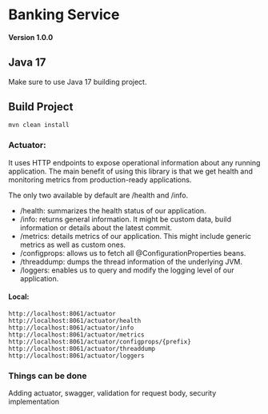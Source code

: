 # Banking Service

#### Version 1.0.0

## Java  17

Make sure to use Java 17 building project.

## Build Project

 `mvn clean install`

### Actuator:

It uses HTTP endpoints to expose operational information about any running application. The main benefit of using this library is that we get health and
monitoring metrics from production-ready applications.

The only two available by default are /health and /info.

* /health:  summarizes the health status of our application.
* /info:  returns general information. It might be custom data, build information or details about the latest commit.
* /metrics:  details metrics of our application. This might include generic metrics as well as custom ones.
* /configprops: allows us to fetch all @ConfigurationProperties beans.
* /threaddump: dumps the thread information of the underlying JVM.
* /loggers: enables us to query and modify the logging level of our application.

#### Local:

```
http://localhost:8061/actuator
http://localhost:8061/actuator/health
http://localhost:8061/actuator/info
http://localhost:8061/actuator/metrics
http://localhost:8061/actuator/configprops/{prefix}
http://localhost:8061/actuator/threaddump
http://localhost:8061/actuator/loggers
```

### Things can be done
Adding actuator, swagger, validation for request body, security implementation